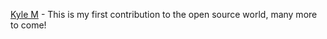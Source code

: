 [Kyle M](https://github.com/kylemcdermed) - This is my first contribution to the open source world, many more to come!

